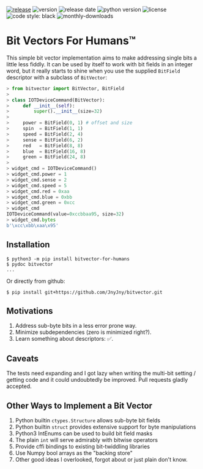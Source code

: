 <!-- python3 bitvector bit vector bits bit-twiddling binary -->

[![release][release-badge]][release]
![version][pypi-version]
![release date][release-date]
![python version][python-version]
![license][license]
![code style: black][code-style-black]
![monthly-downloads][monthly-downloads]



# Bit Vectors For Humans™

This simple bit vector implementation aims to make addressing single
bits a little less fiddly. It can be used by itself to work with bit
fields in an integer word, but it really starts to shine when you use
the supplied `BitField` descriptor with a subclass of `BitVector`:

```python
> from bitvector import BitVector, BitField
>
> class IOTDeviceCommand(BitVector):
>     def __init__(self):
>         super().__init__(size=32)
>
>     power = BitField(0, 1) # offset and size
>     spin  = BitField(1, 1)
>     speed = BitField(2, 4)
>     sense = BitField(6, 2)
>     red   = BitField(8, 8)
>     blue  = BitField(16, 8)
>     green = BitField(24, 8)
>
> widget_cmd = IOTDeviceCommand()
> widget_cmd.power = 1
> widget_cmd.sense = 2
> widget_cmd.speed = 5
> widget_cmd.red = 0xaa
> widget_cmd.blue = 0xbb
> widget_cmd.green = 0xcc
> widget_cmd
IOTDeviceCommand(value=0xccbbaa95, size=32)
> widget_cmd.bytes
b'\xcc\xbb\xaa\x95'
```


## Installation

```console
$ python3 -m pip install bitvector-for-humans
$ pydoc bitvector
...
```

Or directly from github:

```console
$ pip install git+https://github.com/JnyJny/bitvector.git
```

## Motivations

1. Address sub-byte bits in a less error prone way.
2. Minimize subdependencies (zero is minimized right?).
3. Learn something about descriptors: ✅. 

## Caveats

The tests need expanding and I got lazy when writing the multi-bit
setting / getting code and it could undoubtedly be improved. Pull
requests gladly accepted.

## Other Ways to Implement a Bit Vector
<!-- EJO add links to these other things -->
1. Python builtin `ctypes.Structure` allows sub-byte bit fields
2. Python builtin `struct` provides extensive support for byte manipulations
3. Python3 IntEnums can be used to build bit field masks
4. The plain `int` will serve admirably with bitwise operators
5. Provide cffi bindings to existing bit-twiddling libraries
6. Use Numpy bool arrays as the "backing store"
7. Other good ideas I overlooked, forgot about or just plain don't know.


<!-- badges -->
[release-badge]: https://github.com/JnyJny/bitvector/actions/workflows/release.yaml/badge.svg
[release]: https://github.com/JnyJny/bitvector/actions/workflows/release.yaml
[pypi-version]: https://img.shields.io/pypi/v/bitvector-for-humans
[release-date]: https://img.shields.io/github/release-date/JnyJny/bitvector
[python-version]: https://img.shields.io/python/required-version-toml?tomlFilePath=https%3A%2F%2Fraw.githubusercontent.com%2FJnyJny%2Fbitvector%2Fmaster%2Fpyproject.toml
[license]: https://img.shields.io/pypi/l/bitvector-for-humans
[code-style-black]: https://img.shields.io/badge/code%20style-black-000000.svg
[monthly-downloads]: https://img.shields.io/pypi/dm/bitvector-for-humans



